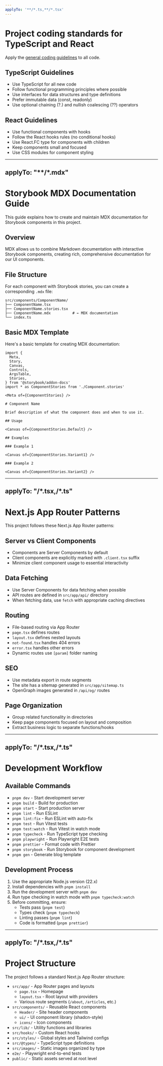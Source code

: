 ```yaml
---
applyTo: '**/*.ts,**/*.tsx'
---
```


# Project coding standards for TypeScript and React

Apply the [general coding guidelines](./general-coding.instructions.md) to all code.

## TypeScript Guidelines

- Use TypeScript for all new code
- Follow functional programming principles where possible
- Use interfaces for data structures and type definitions
- Prefer immutable data (const, readonly)
- Use optional chaining (?.) and nullish coalescing (??) operators

## React Guidelines

- Use functional components with hooks
- Follow the React hooks rules (no conditional hooks)
- Use React.FC type for components with children
- Keep components small and focused
- Use CSS modules for component styling

---

## applyTo: "**/*.mdx"
# Storybook MDX Documentation Guide

This guide explains how to create and maintain MDX documentation for Storybook components in this project.

## Overview

MDX allows us to combine Markdown documentation with interactive Storybook components, creating rich, comprehensive documentation for our UI components.

## File Structure

For each component with Storybook stories, you can create a corresponding `.mdx` file:

```
src/components/ComponentName/
├── ComponentName.tsx
├── ComponentName.stories.tsx
├── ComponentName.mdx          # ← MDX documentation
└── index.ts
```

## Basic MDX Template

Here's a basic template for creating MDX documentation:

```mdx
import {
  Meta,
  Story,
  Canvas,
  Controls,
  ArgsTable,
  Stories,
} from '@storybook/addon-docs'
import * as ComponentStories from './Component.stories'

<Meta of={ComponentStories} />

# Component Name

Brief description of what the component does and when to use it.

## Usage

<Canvas of={ComponentStories.Default} />

## Examples

### Example 1

<Canvas of={ComponentStories.Variant1} />

### Example 2

<Canvas of={ComponentStories.Variant2} />
```

---

## applyTo: "**/\*.tsx,**/\*.ts"

# Next.js App Router Patterns

This project follows these Next.js App Router patterns:

## Server vs Client Components

- Components are Server Components by default
- Client components are explicitly marked with `.client.tsx` suffix
- Minimize client component usage to essential interactivity

## Data Fetching

- Use Server Components for data fetching when possible
- API routes are defined in `src/app/api/` directory
- When fetching data, use `fetch` with appropriate caching directives

## Routing

- File-based routing via App Router
- `page.tsx` defines routes
- `layout.tsx` defines nested layouts
- `not-found.tsx` handles 404 errors
- `error.tsx` handles other errors
- Dynamic routes use `[param]` folder naming

## SEO

- Use metadata export in route segments
- The site has a sitemap generated in `src/app/sitemap.ts`
- OpenGraph images generated in `/api/og/` routes

## Page Organization

- Group related functionality in directories
- Keep page components focused on layout and composition
- Extract business logic to separate functions/hooks

---

## applyTo: "**/\*.tsx,**/\*.ts"

# Development Workflow

## Available Commands

- `pnpm dev` - Start development server
- `pnpm build` - Build for production
- `pnpm start` - Start production server
- `pnpm lint` - Run ESLint
- `pnpm lint:fix` - Run ESLint with auto-fix
- `pnpm test` - Run Vitest tests
- `pnpm test:watch` - Run Vitest in watch mode
- `pnpm typecheck` - Run TypeScript type checking
- `pnpm playwright` - Run Playwright E2E tests
- `pnpm prettier` - Format code with Prettier
- `pnpm storybook` - Run Storybook for component development
- `pnpm gen` - Generate blog template

## Development Process

1. Use the appropriate Node.js version (22.x)
2. Install dependencies with `pnpm install`
3. Run the development server with `pnpm dev`
4. Run type checking in watch mode with `pnpm typecheck:watch`
5. Before committing, ensure:
   - Tests pass (`pnpm test`)
   - Types check (`pnpm typecheck`)
   - Linting passes (`pnpm lint`)
   - Code is formatted (`pnpm prettier`)

---

## applyTo: "**/\*.tsx,**/\*.ts"

# Project Structure

The project follows a standard Next.js App Router structure:

- `src/app/` - App Router pages and layouts
  - `page.tsx` - Homepage
  - `layout.tsx` - Root layout with providers
  - Various route segments (`/about`, `/articles`, etc.)
- `src/components/` - Reusable React components
  - `Header/` - Site header components
  - `ui/` - UI component library (shadcn-style)
  - `icons/` - Icon components
- `src/lib/` - Utility functions and libraries
- `src/hooks/` - Custom React hooks
- `src/styles/` - Global styles and Tailwind configs
- `src/@types/` - TypeScript type definitions
- `src/images/` - Static images organized by type
- `e2e/` - Playwright end-to-end tests
- `public/` - Static assets served at root level
